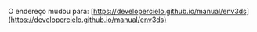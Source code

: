 O endereço mudou para: [https://developercielo.github.io/manual/env3ds](https://developercielo.github.io/manual/env3ds)
